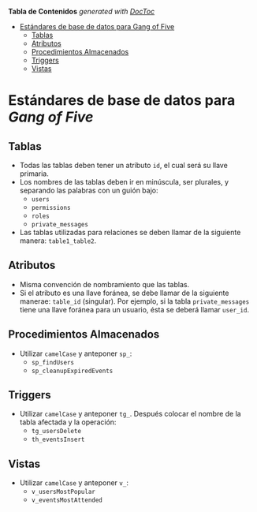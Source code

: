 **Tabla de Contenidos**  *generated with [DocToc](http://doctoc.herokuapp.com/)*

- [Estándares de base de datos para Gang of Five](#est%C3%A1ndares-de-base-de-datos-para-gang-of-five)
	- [Tablas](#tablas)
	- [Atributos](#atributos)
	- [Procedimientos Almacenados](#procedimientos-almacenados)
	- [Triggers](#triggers)
	- [Vistas](#vistas)

# Estándares de base de datos para *Gang of Five*

## Tablas
 - Todas las tablas deben tener un atributo `id`, el cual será su llave primaria.
 - Los nombres de las tablas deben ir en minúscula, ser plurales, y separando las
   palabras con un guión bajo:
   - `users`
   - `permissions`
   - `roles`
   - `private_messages`
  - Las tablas utilizadas para relaciones se deben llamar de la siguiente manera: `table1_table2`.

## Atributos
 - Misma convención de nombramiento que las tablas.
 - Si el atributo es una llave foránea, se debe llamar de la siguiente manerae: `table_id` (singular).
   Por ejemplo, si la tabla `private_messages` tiene una llave foránea para un usuario,
   ésta se deberá llamar `user_id`.

## Procedimientos Almacenados
 - Utilizar `camelCase` y anteponer `sp_`:
   - `sp_findUsers`
   - `sp_cleanupExpiredEvents`

## Triggers
 - Utilizar `camelCase` y anteponer `tg_`.
   Después colocar el nombre de la tabla afectada y la operación:
   - `tg_usersDelete`
   - `th_eventsInsert`

## Vistas
 - Utilizar `camelCase` y anteponer `v_`:
   - `v_usersMostPopular`
   - `v_eventsMostAttended`
